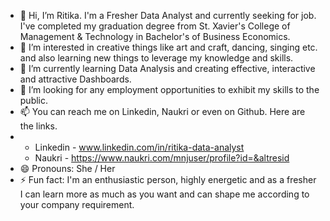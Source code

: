 - 👋 Hi, I’m Ritika. I'm a Fresher Data Analyst and currently seeking for job. I've completed my graduation degree from St. Xavier's College of Management & Technology in Bachelor's of Business Economics.
- 👀 I’m interested in creative things like art and craft, dancing, singing etc. and also learning new things to leverage my knowledge and skills.
- 🌱 I’m currently learning Data Analysis and creating effective, interactive and attractive Dashboards.
- 💞️ I’m looking for any employment opportunities to exhibit my skills to the public.
- 📫 You can reach me on Linkedin, Naukri or even on Github. Here are the links.
- * Linkedin - www.linkedin.com/in/ritika-data-analyst
  * Naukri - https://www.naukri.com/mnjuser/profile?id=&altresid
- 😄 Pronouns: She / Her
- ⚡ Fun fact: I'm an enthusiastic person, highly energetic and as a fresher I can learn more as much as you want and can shape me according to your company requirement.
